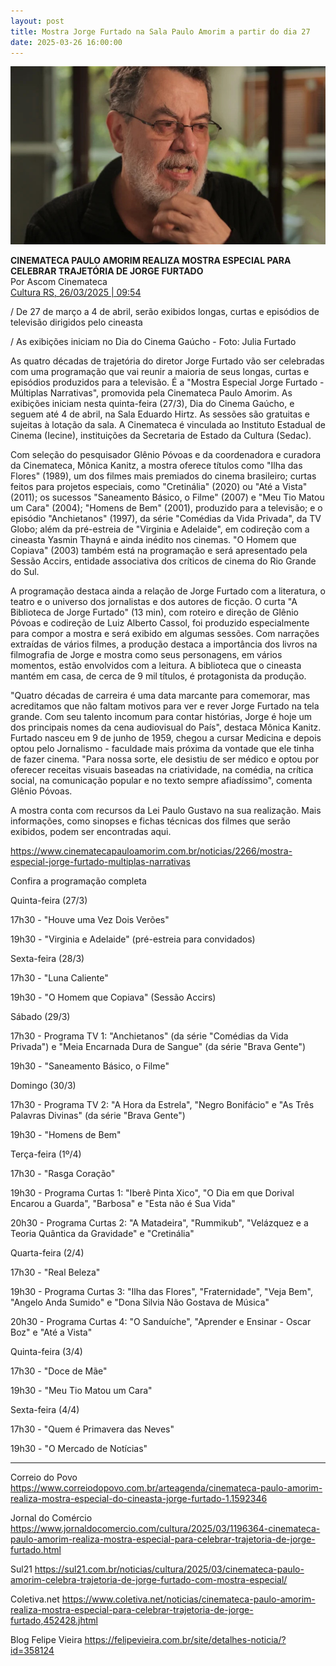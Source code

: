 ```yaml
---
layout: post
title: Mostra Jorge Furtado na Sala Paulo Amorim a partir do dia 27
date: 2025-03-26 16:00:00
---
```

![](/uploads/jorge-2025.jpg)

**CINEMATECA PAULO AMORIM REALIZA MOSTRA ESPECIAL PARA CELEBRAR TRAJETÓRIA DE JORGE FURTADO**\
Por Ascom Cinemateca\
[Cultura RS, 26/03/2025 | 09:54](https://cultura.rs.gov.br/cinemateca-paulo-amorim-realiza-mostra-especial-para-celebrar-trajetoria-de-jorge-furtado)

[](https://cultura.rs.gov.br/cinemateca-paulo-amorim-realiza-mostra-especial-para-celebrar-trajetoria-de-jorge-furtado)/ De 27 de março a 4 de abril, serão exibidos longas, curtas e episódios de televisão dirigidos pelo cineasta

/ As exibições iniciam no Dia do Cinema Gaúcho - Foto: Julia Furtado

As quatro décadas de trajetória do diretor Jorge Furtado vão ser celebradas com uma programação que vai reunir a maioria de seus longas, curtas e episódios produzidos para a televisão. É a "Mostra Especial Jorge Furtado - Múltiplas Narrativas", promovida pela Cinemateca Paulo Amorim. As exibições iniciam nesta quinta-feira (27/3), Dia do Cinema Gaúcho, e seguem até 4 de abril, na Sala Eduardo Hirtz. As sessões são gratuitas e sujeitas à lotação da sala. A Cinemateca é vinculada ao Instituto Estadual de Cinema (Iecine), instituições da Secretaria de Estado da Cultura (Sedac).

Com seleção do pesquisador Glênio Póvoas e da coordenadora e curadora da Cinemateca, Mônica Kanitz, a mostra oferece títulos como "Ilha das Flores" (1989), um dos filmes mais premiados do cinema brasileiro; curtas feitos para projetos especiais, como "Cretinália" (2020) ou "Até a Vista" (2011); os sucessos "Saneamento Básico, o Filme" (2007) e "Meu Tio Matou um Cara" (2004); "Homens de Bem" (2001), produzido para a televisão; e o episódio "Anchietanos" (1997), da série "Comédias da Vida Privada", da TV Globo; além da pré-estreia de "Virginia e Adelaide", em codireção com a cineasta Yasmin Thayná e ainda inédito nos cinemas. "O Homem que Copiava" (2003) também está na programação e será apresentado pela Sessão Accirs, entidade associativa dos críticos de cinema do Rio Grande do Sul.

A programação destaca ainda a relação de Jorge Furtado com a literatura, o teatro e o universo dos jornalistas e dos autores de ficção. O curta "A Biblioteca de Jorge Furtado" (13 min), com roteiro e direção de Glênio Póvoas e codireção de Luiz Alberto Cassol, foi produzido especialmente para compor a mostra e será exibido em algumas sessões. Com narrações extraídas de vários filmes, a produção destaca a importância dos livros na filmografia de Jorge e mostra como seus personagens, em vários momentos, estão envolvidos com a leitura. A biblioteca que o cineasta mantém em casa, de cerca de 9 mil títulos, é protagonista da produção.

"Quatro décadas de carreira é uma data marcante para comemorar, mas acreditamos que não faltam motivos para ver e rever Jorge Furtado na tela grande. Com seu talento incomum para contar histórias, Jorge é hoje um dos principais nomes da cena audiovisual do País", destaca Mônica Kanitz. Furtado nasceu em 9 de junho de 1959, chegou a cursar Medicina e depois optou pelo Jornalismo - faculdade mais próxima da vontade que ele tinha de fazer cinema. "Para nossa sorte, ele desistiu de ser médico e optou por oferecer receitas visuais baseadas na criatividade, na comédia, na crítica social, na comunicação popular e no texto sempre afiadíssimo", comenta Glênio Póvoas.

A mostra conta com recursos da Lei Paulo Gustavo na sua realização. Mais informações, como sinopses e fichas técnicas dos filmes que serão exibidos, podem ser encontradas aqui.

https://www.cinematecapauloamorim.com.br/noticias/2266/mostra-especial-jorge-furtado-multiplas-narrativas

Confira a programação completa

Quinta-feira (27/3)

17h30 - "Houve uma Vez Dois Verões"

19h30 - "Virginia e Adelaide" (pré-estreia para convidados)

Sexta-feira (28/3)

17h30 - "Luna Caliente"

19h30 - "O Homem que Copiava" (Sessão Accirs)

Sábado (29/3)

17h30 - Programa TV 1: "Anchietanos" (da série "Comédias da Vida Privada") e "Meia Encarnada Dura de Sangue" (da série "Brava Gente")

19h30 - "Saneamento Básico, o Filme"

Domingo (30/3)

17h30 - Programa TV 2: "A Hora da Estrela", "Negro Bonifácio" e "As Três Palavras Divinas" (da série "Brava Gente")

19h30 - "Homens de Bem"

Terça-feira (1º/4)

17h30 - "Rasga Coração"

19h30 - Programa Curtas 1: "Iberê Pinta Xico", "O Dia em que Dorival Encarou a Guarda", "Barbosa" e "Esta não é Sua Vida"

20h30 - Programa Curtas 2: "A Matadeira", "Rummikub", "Velázquez e a Teoria Quântica da Gravidade" e "Cretinália"

Quarta-feira (2/4)

17h30 - "Real Beleza"

19h30 - Programa Curtas 3: "Ilha das Flores", "Fraternidade", "Veja Bem", "Angelo Anda Sumido" e "Dona Silvia Não Gostava de Música"

20h30 - Programa Curtas 4: "O Sanduíche", "Aprender e Ensinar - Oscar Boz" e "Até a Vista"

Quinta-feira (3/4)

17h30 - "Doce de Mãe"

19h30 - "Meu Tio Matou um Cara"

Sexta-feira (4/4)

17h30 - "Quem é Primavera das Neves"

19h30 - "O Mercado de Notícias"

- - -

Correio do Povo
https://www.correiodopovo.com.br/arteagenda/cinemateca-paulo-amorim-realiza-mostra-especial-do-cineasta-jorge-furtado-1.1592346

Jornal do Comércio
https://www.jornaldocomercio.com/cultura/2025/03/1196364-cinemateca-paulo-amorim-realiza-mostra-especial-para-celebrar-trajetoria-de-jorge-furtado.html

Sul21
https://sul21.com.br/noticias/cultura/2025/03/cinemateca-paulo-amorim-celebra-trajetoria-de-jorge-furtado-com-mostra-especial/

Coletiva.net
https://www.coletiva.net/noticias/cinemateca-paulo-amorim-realiza-mostra-especial-para-celebrar-trajetoria-de-jorge-furtado,452428.jhtml

Blog Felipe Vieira
https://felipevieira.com.br/site/detalhes-noticia/?id=358124
